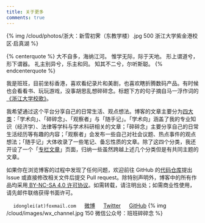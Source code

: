 ```yaml
---
title: 关于更多
comments: true
---
```


{% img /cloud/photos/浙大：新雪初霁（东教学楼）.jpg 500 浙江大学紫金港校区·启真湖 %}

{% centerquote %}
大不自多，海纳江河。
惟学无际，际于天地。
形上谓道兮，形下谓器。
礼主别异兮，乐主和同。
知其不二兮，尔听斯聪。
{% endcenterquote %}

我是班班，目前坐标香港，喜欢看纪录片和美剧，也喜欢瞎折腾数码产品。有时候也会看看书、玩玩游戏，没事胡思乱想碎碎念。标题下方的句子摘自马一浮作词的[《浙江大学校歌》](https://music.163.com/#/song?id=480235092)。

我希望通过这个平台分享自己的日常生活、观点想法。博客的文章主要分为[四大类](/overview/)：「学术向」、「碎碎念」、「观察者」与「随手记」。「学术向」涵盖了我的专业知识（经济学）、法律等学科与学术科研相关的文章；「碎碎念」主要分享自己的日常生活经历等有趣的内容；「观察者」会发布一些自己对社会议题、热点事件的观点想法；「随手记」大体收录了一些笔记、备忘性质的文章。除了这四个分类，我还开设了一个「[专栏文章](/overview/series/)」页面，归纳一些虽然跨越上述几个分类但是有共同主题的文章。

如果你在浏览博客的过程中发现了任何问题，欢迎前往 GitHub 的[代码仓库](https://github.com/lei2rock/blog)提出 Issue 或直接修改相关文件后提交 Pull request。除特别声明外，博客中的所有作品均采用[<i class="fa fa-fw fa-creative-commons"></i> BY-NC-SA 4.0 许可协议](https://creativecommons.org/licenses/by-nc-sa/4.0/deed.zh)。如需转载，请注明出处；如需商业性使用，请先邮件联络获得书面许可。

　<i class="fa fa-fw fa-envelope"></i> `idonglei(at)foxmail.com`
　<i class="fa fa-fw fa-weibo"></i> [微博](https://weibo.com/1156774800)
　<i class="fa fa-fw fa-twitter"></i> [Twitter](https://twitter.com/lei2rock)
　<i class="fa fa-fw fa-github"></i> [GitHub](https://github.com/lei2rock)
{% img /cloud/images/wx_channel.jpg 150 微信公众号：班班碎碎念 %}
